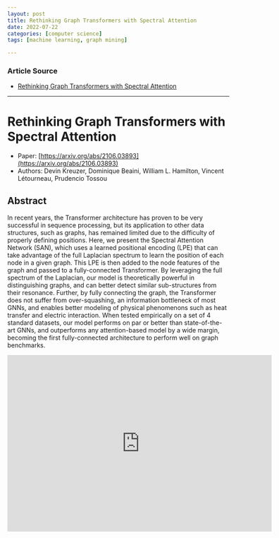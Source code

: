 ```yaml
---
layout: post
title: Rethinking Graph Transformers with Spectral Attention
date: 2022-07-22
categories: [computer science]
tags: [machine learning, graph mining]

---
```


### Article Source

* [Rethinking Graph Transformers with Spectral Attention](https://www.youtube.com/watch?v=51_K8RDVlXY)


---

# Rethinking Graph Transformers with Spectral Attention

* Paper: [https://arxiv.org/abs/2106.03893](https://arxiv.org/abs/2106.03893)
* Authors: Devin Kreuzer, Dominique Beaini, William L. Hamilton, Vincent Létourneau, Prudencio Tossou




## Abstract

In recent years, the Transformer architecture has proven to be very successful in sequence processing, but its application to other data structures, such as graphs, has remained limited due to the difficulty of properly defining positions. Here, we present the Spectral Attention Network (SAN), which uses a learned positional encoding (LPE) that can take advantage of the full Laplacian spectrum to learn the position of each node in a given graph. This LPE is then added to the node features of the graph and passed to a fully-connected Transformer. By leveraging the full spectrum of the Laplacian, our model is theoretically powerful in distinguishing graphs, and can better detect similar sub-structures from their resonance. Further, by fully connecting the graph, the Transformer does not suffer from over-squashing, an information bottleneck of most GNNs, and enables better modeling of physical phenomenons such as heat transfer and electric interaction. When tested empirically on a set of 4 standard datasets, our model performs on par or better than state-of-the-art GNNs, and outperforms any attention-based model by a wide margin, becoming the first fully-connected architecture to perform well on graph benchmarks.

<iframe width="600" height="400" src="https://www.youtube.com/embed/51_K8RDVlXY" title="YouTube video player" frameborder="0" allow="accelerometer; autoplay; clipboard-write; encrypted-media; gyroscope; picture-in-picture" allowfullscreen></iframe>
